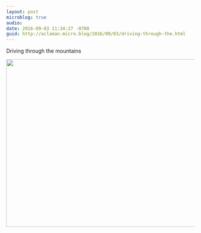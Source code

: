 ```yaml
---
layout: post
microblog: true
audio: 
date: 2016-09-03 11:34:27 -0700
guid: http://aclaman.micro.blog/2016/09/03/driving-through-the.html
---
```

Driving through the mountains

<img src="http://micro.alexclaman.com/uploads/2018/323505bffc.jpg" width="600" height="449" />

